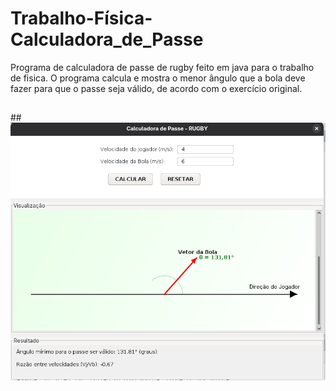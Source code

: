 # Trabalho-Física-Calculadora_de_Passe

Programa de calculadora de passe de rugby feito em java para o trabalho de fisica. O programa calcula e mostra o menor ângulo que a bola deve fazer para que o passe seja válido, de acordo com o exercício original.
##
##![Imagem da Calculadora](calculadora.png)

